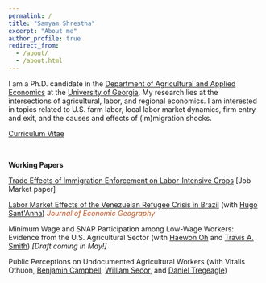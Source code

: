 ```yaml
---
permalink: /
title: "Samyam Shrestha"
excerpt: "About me"
author_profile: true
redirect_from: 
  - /about/
  - /about.html
---
```


I am a Ph.D. candidate in the [Department of Agricultural and Applied Economics](https://agecon.uga.edu/) at the [University of Georgia](https://uga.edu). My research lies at the intersections of agricultural, labor, and regional economics. I am interested in topics related to U.S. farm labor, local labor market dynamics, firm entry and exit, and the causes and effects of (im)migration shocks.

[Curriculum Vitae](https://shsamyam.github.io/files/CV.pdf)

<p>&nbsp;</p>

**Working Papers**

[Trade Effects of Immigration Enforcement on Labor-Intensive Crops](https://shsamyam.org/files/JMP.pdf) [Job Market paper]

<!--
<details style="margin-bottom: 30px; font-size: 0.9em">
  <summary style="cursor: pointer;">Abstract</summary>
  <p style="font-size: 0.9em">
    The U.S. farm labor supply depends heavily on foreign-born workers, almost half of whom are unauthorized. Over the past few decades, this labor supply has steadily declined, leading to tighter farm labor markets, widespread reports of worker shortages, and rising wages. At the same time, domestic production of major labor-intensive fruit and vegetable (FV) crops has decreased, while imports and trade deficits have grown substantially. Against this backdrop, this study examines whether intensified immigration enforcement in the U.S. interior, a supply-side shock to farm labor availability affects domestic and international FV trade flows. First, I demonstrate that a state's FV production decreases with the intensification of immigration enforcement. Using reduced-form gravity models, I then show that immigration enforcement reduces FV exports to other U.S. states and foreign trading partners. I also show that a state’s FV imports from other U.S. states increase with enforcement intensity, especially from states with lower enforcement levels. Most of these effects are driven by police-based rather than employment-based enforcement. However, I do not find evidence that immigration enforcement contributes to the rise in international FV imports. These results have important implications for U.S. agricultural and trade policy, food supply systems, and consumer welfare.
  </p>
</details>
-->

[Labor Market Effects of the Venezuelan Refugee Crisis in Brazil](https://arxiv.org/abs/2302.04201) (with [Hugo Sant'Anna](https://hsantanna.org/)) _<span style="color: #bd5620;">Journal of Economic Geography</span>_


<!--
<details style="margin-bottom: 30px; font-size: 0.9em">
  <summary style="cursor: pointer;">Abstract</summary>
  <p style="font-size: 0.9em">
    We use administrative panel data on the universe of Brazilian formal workers to investigate the labor market effects of the Venezuelan crisis in Brazil, focusing on the border state of Roraima. The results using difference-in-differences show that the monthly wages of Brazilians in Roraima increased by around 2 percent, which was mostly driven by those working in sectors and occupations with no refugee involvement. The study finds negligible job displacement for Brazilians but finds evidence of native workers moving to occupations without immigrants. We also find that immigrants in the informal market offset the substitution effects in the formal market.
  </p>
</details>
-->

Minimum Wage and SNAP Participation among Low-Wage Workers: Evidence from the U.S. Agricultural Sector (with [Haewon Oh](https://sites.google.com/view/haewonoh/home) and [Travis A. Smith](https://sites.google.com/view/travisasmith/home)) _[Draft coming in May!]_

<!--
<details style="margin-bottom: 30px; font-size: 0.9em">
  <summary style="cursor: pointer;">Abstract</summary>
  <p style="font-size: 0.9em">
    Agricultural workers are among the poorest in the United States, with many earning wages at or near the minimum wage. This paper examines the effects of minimum wage increases on their participation in the Supplemental Nutrition Assistance Program (SNAP), the largest federal program addressing food insecurity among low-income households. Using data from the 2003–19 American Community Survey, we find no significant effect of minimum wage increases on SNAP participation among likely-eligible agricultural worker households in the full agricultural sample. However, minimum wage hikes disproportionately increase SNAP enrollment among certain demographic groups, particularly Latino- and immigrant-headed households. We have suggestive evidence that these increases are driven by greater labor supply, enabling these groups to meet the minimum hours worked required to qualify for SNAP benefits. The findings are robust to alternative specifications.
  </p>
</details>
-->

Public Perceptions on Undocumented Agricultural Workers (with Vitalis Othuon, [Benjamin Campbell](https://agecon.uga.edu/people/faculty/benjamin-campbell.html), [William Secor](https://agecon.uga.edu/people/faculty/will-secor.html), and [Daniel Tregeagle](https://cals.ncsu.edu/agricultural-and-resource-economics/people/daniel-tregeagle/))

<!--

<p>&nbsp;</p>

**Selected Work in Progress**

Immigration Enforcement and Business Dynamics (with [Hugo Sant'Anna](https://hsantanna.org/))
<details style="margin-bottom: 30px; font-size: 0.9em">
  <summary style="cursor: pointer;">Abstract</summary>
  <p style="font-size: 0.9em">
    We examine whether reducing the undocumented immigrant population affects business dynamics by leveraging the spatiotemporal variations in the implementation of the Secure Communities (SC) program, which coordinates data sharing between local law enforcement agencies to identify and arrest undocumented immigrants. Using difference-in-differences models with the 2001-12 county-level business dynamics panel data, we find that SC implementation at the commuting-zone level reduced the number of firms, establishments, and employment, increased establishment exits, and decreased establishment entries and job creation in the construction sector, but not in other labor-intensive sectors. We discuss several potential mechanisms, including entrepreneurial out-migration, higher labor costs, and changes in consumption.
  </p>
</details>

The Effects of Crime on Firm Entry and Exit: Evidence from Rio de Janeiro (with [Hugo Sant'Anna](https://hsantanna.org/))
<details style="margin-bottom: 30px; font-size: 0.9em">
  <summary style="cursor: pointer;">Abstract</summary>
  <p style="font-size: 0.9em">
    This paper examines the effects of crime on firm entry and exit in the Brazilian city of Rio de Janeiro, using data on the universe of firms and establishments in the city from 2007 to 2017. By spatially locating firms and merging this information with granular neighborhood-level crime data, which includes detailed records of crime type, time, and severity, we investigate how crime influences the local business environment. We address endogeneity and simultaneity issues through an instrumental variable approach, leveraging spatiotemporal variations in the Pacifying Police Unit program that deployed the Brazilian military across Rio de Janeiro neighborhoods. Our hypothesis is that firms are more likely to enter areas where crime has been reduced and less likely to exit them. We explore heterogeneity at the level of crime type, firm size, industry, and productivity distribution.
  </p>
</details>
-->
